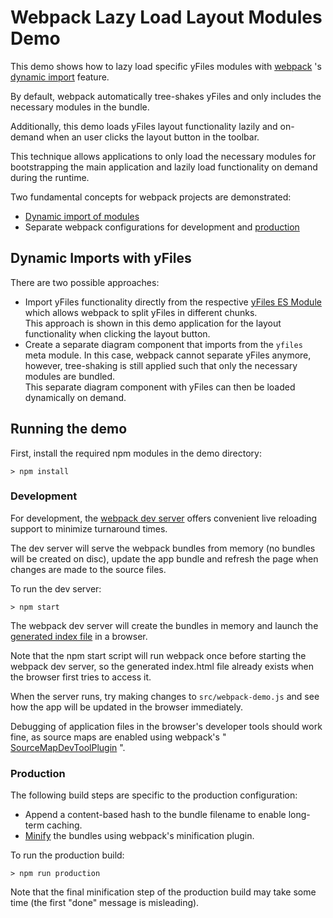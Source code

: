 <!--
 //////////////////////////////////////////////////////////////////////////////
 // @license
 // This file is part of yFiles for HTML 2.6.
 // Use is subject to license terms.
 //
 // Copyright (c) 2000-2024 by yWorks GmbH, Vor dem Kreuzberg 28,
 // 72070 Tuebingen, Germany. All rights reserved.
 //
 //////////////////////////////////////////////////////////////////////////////
-->
# Webpack Lazy Load Layout Modules Demo

This demo shows how to lazy load specific yFiles modules with [webpack](https://webpack.js.org/) 's [dynamic import](https://webpack.js.org/guides/code-splitting/) feature.

By default, webpack automatically tree-shakes yFiles and only includes the necessary modules in the bundle.

Additionally, this demo loads yFiles layout functionality lazily and on-demand when an user clicks the layout button in the toolbar.

This technique allows applications to only load the necessary modules for bootstrapping the main application and lazily load functionality on demand during the runtime.

Two fundamental concepts for webpack projects are demonstrated:

- [Dynamic import of modules](https://webpack.js.org/guides/code-splitting/)
- Separate webpack configurations for development and [production](https://webpack.js.org/guides/production-build/)

## Dynamic Imports with yFiles

There are two possible approaches:

- Import yFiles functionality directly from the respective [yFiles ES Module](https://docs.yworks.com/yfileshtml/#/dguide/yfiles-modules#es-modules) which allows webpack to split yFiles in different chunks.  
  This approach is shown in this demo application for the layout functionality when clicking the layout button.
- Create a separate diagram component that imports from the `yfiles` meta module. In this case, webpack cannot separate yFiles anymore, however, tree-shaking is still applied such that only the necessary modules are bundled.  
  This separate diagram component with yFiles can then be loaded dynamically on demand.

## Running the demo

First, install the required npm modules in the demo directory:

`> npm install`

### Development

For development, the [webpack dev server](https://github.com/webpack/docs/wiki/webpack-dev-server) offers convenient live reloading support to minimize turnaround times.

The dev server will serve the webpack bundles from memory (no bundles will be created on disc), update the app bundle and refresh the page when changes are made to the source files.

To run the dev server:

`> npm start`

The webpack dev server will create the bundles in memory and launch the [generated index file](http://localhost:9003/) in a browser.

Note that the npm start script will run webpack once before starting the webpack dev server, so the generated index.html file already exists when the browser first tries to access it.

When the server runs, try making changes to `src/webpack-demo.js` and see how the app will be updated in the browser immediately.

Debugging of application files in the browser's developer tools should work fine, as source maps are enabled using webpack's " [SourceMapDevToolPlugin](https://webpack.js.org/plugins/source-map-dev-tool-plugin/) ".

### Production

The following build steps are specific to the production configuration:

- Append a content-based hash to the bundle filename to enable long-term caching.
- [Minify](https://webpack.js.org/guides/production-build/#minification) the bundles using webpack's minification plugin.

To run the production build:

`> npm run production`

Note that the final minification step of the production build may take some time (the first "done" message is misleading).
